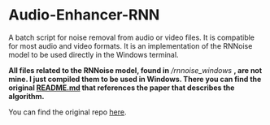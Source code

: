 # Audio-Enhancer-RNN
A batch script for noise removal from audio or video files. It is compatible for most audio and video formats. It is an implementation of the RNNoise model to be used directly in the Windows terminal.

**All files related to the RNNoise model, found in** */rnnoise_windows* **, are not mine. I just compiled them to be used in Windows. There you can find the original [README.md](/rnnoise_windows/README) that references the paper that describes the algorithm.**

You can find the original repo [here](https://gitlab.xiph.org/xiph/rnnoise).